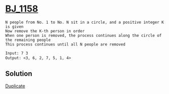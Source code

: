 # [BJ_1158](https://acmicpc.net/problem/1158)

```en
N people from No. 1 to No. N sit in a circle, and a positive integer K is given
Now remove the K-th person in order
When one person is removed, the process continues along the circle of the remaining people
This process continues until all N people are removed
```

```txt
Input: 7 3
Output: <3, 6, 2, 7, 5, 1, 4>
```

## Solution

[Duplicate](./BJ_1179.md)
